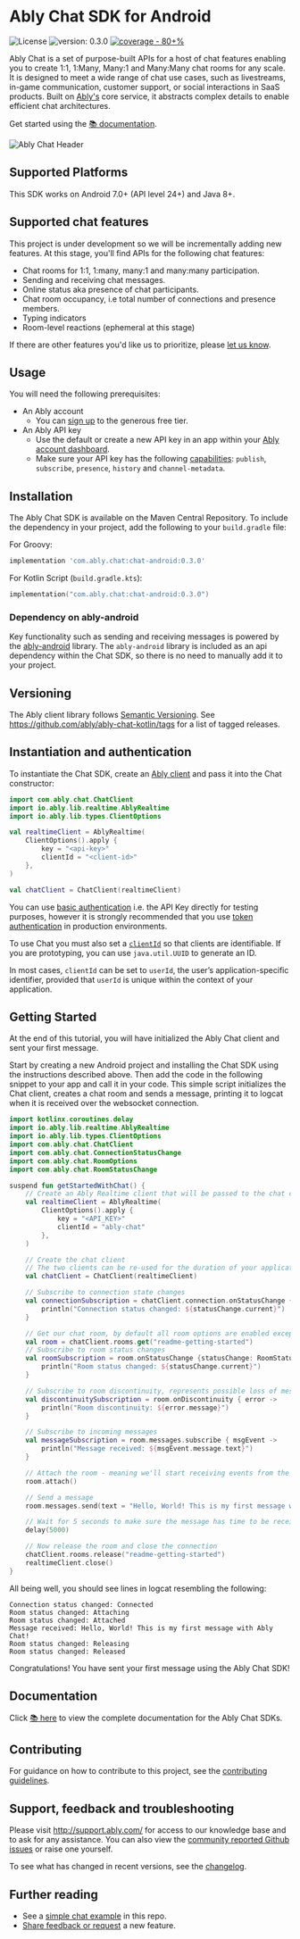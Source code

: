 # Ably Chat SDK for Android

<p style="text-align: left">
    <img src="https://badgen.net/github/license/3scale/saas-operator" alt="License" />
    <img src="https://img.shields.io/badge/version-0.3.0-2ea44f" alt="version: 0.3.0" />
    <a href="https://github.com/ably/ably-chat-kotlin/actions/workflows/coverage.yml"><img src="https://img.shields.io/static/v1?label=coverage&message=80%2B%25&color=2ea44f" alt="coverage - 80+%"></a>
</p>

Ably Chat is a set of purpose-built APIs for a host of chat features enabling you to create 1:1, 1:Many, Many:1 and Many:Many chat rooms for
any scale. It is designed to meet a wide range of chat use cases, such as livestreams, in-game communication, customer support, or social
interactions in SaaS products. Built on [Ably's](https://ably.com/) core service, it abstracts complex details to enable efficient chat
architectures.

Get started using the [📚 documentation](https://ably.com/docs/products/chat).

![Ably Chat Header](/images/ably-chat-github-header.png)

## Supported Platforms

This SDK works on Android 7.0+ (API level 24+) and Java 8+.

## Supported chat features

This project is under development so we will be incrementally adding new features. At this stage, you'll find APIs for the following chat
features:

- Chat rooms for 1:1, 1:many, many:1 and many:many participation.
- Sending and receiving chat messages.
- Online status aka presence of chat participants.
- Chat room occupancy, i.e total number of connections and presence members.
- Typing indicators
- Room-level reactions (ephemeral at this stage)

If there are other features you'd like us to prioritize, please [let us know](https://forms.gle/mBw9M53NYuCBLFpMA).

## Usage

You will need the following prerequisites:

- An Ably account
  - You can [sign up](https://ably.com/signup) to the generous free tier.
- An Ably API key
  - Use the default or create a new API key in an app within
    your [Ably account dashboard](https://ably.com/dashboard).
  - Make sure your API key has the
    following [capabilities](https://ably.com/docs/auth/capabilities): `publish`, `subscribe`, `presence`, `history` and
    `channel-metadata`.

## Installation

The Ably Chat SDK is available on the Maven Central Repository. To include the dependency in your project, add the following to your `build.gradle` file:

For Groovy:

```groovy
implementation 'com.ably.chat:chat-android:0.3.0'
```

For Kotlin Script (`build.gradle.kts`):

```kotlin
implementation("com.ably.chat:chat-android:0.3.0")
```

### Dependency on ably-android

Key functionality such as sending and receiving messages is powered by the [ably-android](https://github.com/ably/ably-java) library.
The `ably-android` library is included as an api dependency within the Chat SDK, so there is no need to manually add it to your project.

## Versioning

The Ably client library follows [Semantic Versioning](http://semver.org/). See https://github.com/ably/ably-chat-kotlin/tags for a list of
tagged releases.

## Instantiation and authentication

To instantiate the Chat SDK, create an [Ably client](https://ably.com/docs/getting-started/setup) and pass it into the
Chat constructor:

```kotlin
import com.ably.chat.ChatClient
import io.ably.lib.realtime.AblyRealtime
import io.ably.lib.types.ClientOptions

val realtimeClient = AblyRealtime(
    ClientOptions().apply {
        key = "<api-key>"
        clientId = "<client-id>"
    },
)

val chatClient = ChatClient(realtimeClient)
```

You can use [basic authentication](https://ably.com/docs/auth/basic) i.e. the API Key directly for testing purposes,
however it is strongly recommended that you use [token authentication](https://ably.com/docs/auth/token) in production
environments.

To use Chat you must also set a [`clientId`](https://ably.com/docs/auth/identified-clients) so that clients are
identifiable. If you are prototyping, you can use `java.util.UUID` to generate an ID.

In most cases, `clientId` can be set to `userId`, the user’s application-specific identifier, provided that `userId`
is unique within the context of your application.

## Getting Started

At the end of this tutorial, you will have initialized the Ably Chat client and sent your first message.

Start by creating a new Android project and installing the Chat SDK using the instructions described above. Then add the code in the following snippet
to your app and call it in your code. This simple script initializes the Chat client, creates a chat room and sends a message, printing it to logcat when it is received over the websocket connection.

```kotlin
import kotlinx.coroutines.delay
import io.ably.lib.realtime.AblyRealtime
import io.ably.lib.types.ClientOptions
import com.ably.chat.ChatClient
import com.ably.chat.ConnectionStatusChange
import com.ably.chat.RoomOptions
import com.ably.chat.RoomStatusChange

suspend fun getStartedWithChat() {
    // Create an Ably Realtime client that will be passed to the chat client
    val realtimeClient = AblyRealtime(
        ClientOptions().apply {
            key = "<API_KEY>"
            clientId = "ably-chat"
        },
    )

    // Create the chat client
    // The two clients can be re-used for the duration of your application.
    val chatClient = ChatClient(realtimeClient)

    // Subscribe to connection state changes
    val connectionSubscription = chatClient.connection.onStatusChange { statusChange: ConnectionStatusChange ->
        println("Connection status changed: ${statusChange.current}")
    }

    // Get our chat room, by default all room options are enabled except for occupancy events
    val room = chatClient.rooms.get("readme-getting-started")
    // Subscribe to room status changes
    val roomSubscription = room.onStatusChange {statusChange: RoomStatusChange ->
        println("Room status changed: ${statusChange.current}")
    }

    // Subscribe to room discontinuity, represents possible loss of messages after reconnection
    val discontinuitySubscription = room.onDiscontinuity { error ->
        println("Room discontinuity: ${error.message}")
    }

    // Subscribe to incoming messages
    val messageSubscription = room.messages.subscribe { msgEvent ->
        println("Message received: ${msgEvent.message.text}")
    }

    // Attach the room - meaning we'll start receiving events from the server
    room.attach()

    // Send a message
    room.messages.send(text = "Hello, World! This is my first message with Ably Chat!")

    // Wait for 5 seconds to make sure the message has time to be received.
    delay(5000)

    // Now release the room and close the connection
    chatClient.rooms.release("readme-getting-started")
    realtimeClient.close()
}
```

All being well, you should see lines in logcat resembling the following:

```
Connection status changed: Connected
Room status changed: Attaching
Room status changed: Attached
Message received: Hello, World! This is my first message with Ably Chat!
Room status changed: Releasing
Room status changed: Released
```

Congratulations! You have sent your first message using the Ably Chat SDK!

## Documentation

Click [📚 here](https://ably.com/docs/products/chat) to view the complete documentation for the Ably Chat SDKs.

## Contributing

For guidance on how to contribute to this project, see the [contributing guidelines](CONTRIBUTING.md).

## Support, feedback and troubleshooting

Please visit http://support.ably.com/ for access to our knowledge base and to ask for any assistance. You can also view
the [community reported Github issues](https://github.com/ably/ably-chat-kotlin/issues) or raise one yourself.

To see what has changed in recent versions, see the [changelog](CHANGELOG.md).

## Further reading

- See a [simple chat example](/example/) in this repo.
- [Share feedback or request](https://forms.gle/mBw9M53NYuCBLFpMA) a new feature.
